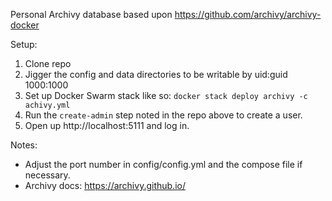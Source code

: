 Personal Archivy database based upon https://github.com/archivy/archivy-docker

Setup:

1. Clone repo
1. Jigger the config and data directories to be writable by uid:guid 1000:1000
1. Set up Docker Swarm stack like so: `docker stack deploy archivy -c achivy.yml`
1. Run the `create-admin` step noted in the repo above to create a user.
1. Open up http://localhost:5111 and log in.

Notes:

* Adjust the port number in config/config.yml and the compose file if necessary.
* Archivy docs: https://archivy.github.io/
